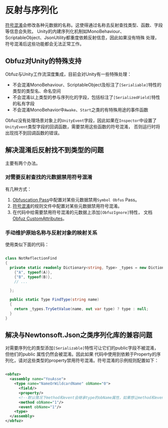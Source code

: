 # 反射与序列化

[符号混淆](./symbol-obfuscation)会修改各种元数据的名称。这使得通过名称去反射查找类型、函数、字段等信息会失败。
Unity的内建序列化机制如MonoBehaviour、ScriptableObject、JsonUtility都重度依赖反射信息，因此如果没有特殊
处理，符号混淆后这些功能都会无法正常工作。

## Obfuz对Unity的特殊支持

Obfuz与Unity工作流深度集成，目前会对Unity有一些特殊处理：

- 不会混淆MonoBehaviour、ScriptableObject及标注了`[Serialiable]`特性的类型的类型名、命名空间
- 不会混淆以上类型的参与序列化的字段，包括标注了`[SerializedField]`特性的私有字段
- 不会混淆MonoBehavior中`Awake`、`Start`之类的有特殊用途的事件函数

Obfuz没有处理场景对象上的`UnityEvent`字段，因此如果在`Inspector`中设置了`UnityEvent`类型字段的回调函数，需要禁用这些函数的符号混淆，
否则运行时将出现找不到回调函数的错误。

## 解决混淆后反射找不到类型的问题

主要有两个办法。

### 对需要反射查找的元数据禁用符号混淆

有几种方式：

1. [Obfuscation Pass](./obfuscation-pass)中配置对某些元数据禁用`Symbol Obfus` Pass。
2. [符号混淆](./symbol-obfuscation)的规则文件中配置对某些元数据禁用符号混淆。
3. 在代码中给需要禁用符号混淆的元数据上添加`[ObfuzIgnore]`特性， 文档[Obfuz CustomAttributes](./customattributes)。

### 手动维护原始名称与反射对象的映射关系

使用类似下面的代码：

```csharp

class NotReflectionFind
{
  private static readonly Dictionary<string, Type> _types = new Dictionary<string, Type>{
    {"A", typeof(A)},
    {"B", typeof(B)},
    // ...

  };

  public static Type FindType(string name)
  {
    return _types.TryGetValue(name, out var type) ? type : null;
  }
}


```

## 解决与Newtonsoft.Json之类序列化库的兼容问题

对需要序列化的类型添加`[Serializable]`特性可让它们的public字段不被混淆，但他们的public 属性仍然会被混淆。因此如果
代码中使用到依赖于Property的序列化，请对这些类型的property禁用符号混淆。符号混淆的示例规则配置如下：

```xml

<obfuz>
  <assembly name="YouAsse">
    <type name="NameOrWildcardName" obName="0">
      <field/>
      <property/>
      <!--默认情况下method和event会继承type的obName属性，如果想让method和event被混淆，添加以下配置-->
      <method obName="1"/>
      <event obName="1"/>
    <type>
  </assembly>
</obfuz>

```

